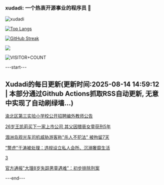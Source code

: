### xudadi: 一个热衷开源事业的程序员 👋

![xudadi](https://github-readme-stats-git-masterorgs-github-readme-stats-team.vercel.app/api?username=xudadi)

[![Top Langs](https://github-readme-stats.vercel.app/api/top-langs/?username=xudadi)](https://github.com/anuraghazra/github-readme-stats)

[![GitHub Streak](https://streak-stats.demolab.com?user=xudadi&locale=zh_Hans)](https://git.io/streak-stats)

![](https://raw.githubusercontent.com/xudadi/xudadi/main/assets/github-contribution-grid-snake.svg)

![VISITOR+COUNT](https://komarev.com/ghpvc/?username=xudadi&label=VISITOR+COUNT)


---start---

## Xudadi的每日更新(更新时间:2025-08-14 14:59:12 | 本部分通过Github Actions抓取RSS自动更新, 无意中实现了自动刷绿墙...)

[渝北区第三实验小学校公开招聘编外教师公告](https://www.gongkaoleida.com/article/2566407)

[26岁王凯莉买下一家上市公司 其父因猥亵女童获刑5年](https://m.163.com/news/article/K6SHOFAB0512B07B.html)

[涠洲岛观光车司机威胁游客称"杀人不犯法" 被拘留7天](https://m.163.com/news/article/K6RVSAQS05345ARG.html)

["警虎"于涛被处理：违规设立私人会所、沉溺奢靡生活](https://m.163.com/news/article/K6SEAJDK05345ARG.html)

[3](https://m.163.com/touch/news/sub/domestic)

[官方通报"大理8岁失踪男童遇难"：初步排除刑案](https://m.163.com/news/article/K6SFPECU0001899O.html)

---end---

